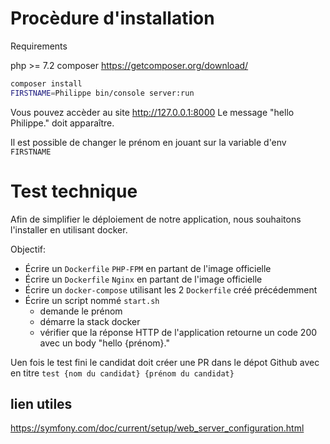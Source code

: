 # Procèdure d'installation

Requirements

php >= 7.2
composer https://getcomposer.org/download/

```bash
composer install
FIRSTNAME=Philippe bin/console server:run
```

Vous pouvez accèder au site http://127.0.0.1:8000
Le message "hello Philippe." doit apparaître.

Il est possible de changer le prénom en jouant sur la variable d'env `FIRSTNAME`

# Test technique

Afin de simplifier le déploiement de notre application, nous souhaitons l'installer en utilisant docker. 

Objectif:
- Écrire un `Dockerfile` `PHP-FPM` en partant de l'image officielle
- Écrire un `Dockerfile` `Nginx` en partant de l'image officielle
- Écrire un `docker-compose` utilisant les 2 `Dockerfile` créé précédemment
- Écrire un script nommé `start.sh`
  - demande le prénom
  - démarre la stack docker
  - vérifier que la réponse HTTP de l'application retourne un code 200 avec un body "hello {prénom}."

Uen fois le test fini le candidat doit créer une PR dans le dépot Github avec en titre `test {nom du candidat} {prénom du candidat}`

## lien utiles

https://symfony.com/doc/current/setup/web_server_configuration.html
